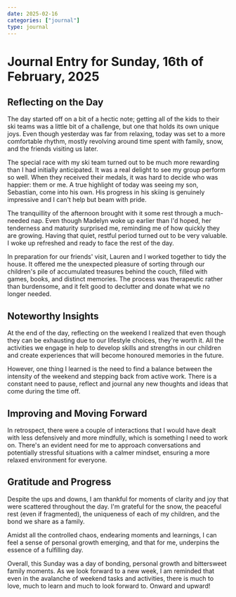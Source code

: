 ```yaml
---
date: 2025-02-16
categories: ["journal"]
type: journal
---
```


# Journal Entry for Sunday, 16th of February, 2025

## Reflecting on the Day
The day started off on a bit of a hectic note; getting all of the kids to their ski teams was a little bit of a challenge, but one that holds its own unique joys. Even though yesterday was far from relaxing, today was set to a more comfortable rhythm, mostly revolving around time spent with family, snow, and the friends visiting us later.

The special race with my ski team turned out to be much more rewarding than I had initially anticipated. It was a real delight to see my group perform so well. When they received their medals, it was hard to decide who was happier: them or me. A true highlight of today was seeing my son, Sebastian, come into his own. His progress in his skiing is genuinely impressive and I can't help but beam with pride.

The tranquillity of the afternoon brought with it some rest through a much-needed nap. Even though Madelyn woke up earlier than I'd hoped, her tenderness and maturity surprised me, reminding me of how quickly they are growing. Having that quiet, restful period turned out to be very valuable. I woke up refreshed and ready to face the rest of the day.

In preparation for our friends' visit, Lauren and I worked together to tidy the house. It offered me the unexpected pleasure of sorting through our children's pile of accumulated treasures behind the couch, filled with games, books, and distinct memories. The process was therapeutic rather than burdensome, and it felt good to declutter and donate what we no longer needed.

## Noteworthy Insights
At the end of the day, reflecting on the weekend I realized that even though they can be exhausting due to our lifestyle choices, they're worth it. All the activities we engage in help to develop skills and strengths in our children and create experiences that will become honoured memories in the future.

However, one thing I learned is the need to find a balance between the intensity of the weekend and stepping back from active work. There is a constant need to pause, reflect and journal any new thoughts and ideas that come during the time off. 

## Improving and Moving Forward
In retrospect, there were a couple of interactions that I would have dealt with less defensively and more mindfully, which is something I need to work on. There's an evident need for me to approach conversations and potentially stressful situations with a calmer mindset, ensuring a more relaxed environment for everyone.

## Gratitude and Progress 
Despite the ups and downs, I am thankful for moments of clarity and joy that were scattered throughout the day. I'm grateful for the snow, the peaceful rest (even if fragmented), the uniqueness of each of my children, and the bond we share as a family. 

Amidst all the controlled chaos, endearing moments and learnings, I can feel a sense of personal growth emerging, and that for me, underpins the essence of a fulfilling day.

Overall, this Sunday was a day of bonding, personal growth and bittersweet family moments. As we look forward to a new week, I am reminded that even in the avalanche of weekend tasks and activities, there is much to love, much to learn and much to look forward to. Onward and upward!